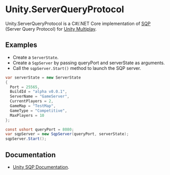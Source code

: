 # Unity.ServerQueryProtocol

Unity.ServerQueryProtocol is a C#/.NET Core implementation of [SQP](https://docs.unity.com/ugs/en-us/manual/game-server-hosting/manual/concepts/sqp) (Server Query Protocol) for [Unity Multiplay](https://unity.com/products/game-server-hosting).

Examples
--------

- Create a `ServerState`.
- Create a `SqpServer` by passing queryPort and serverState as arguments.
- Call the `sqpServer.Start()` method to launch the SQP server.

```cs
var serverState = new ServerState
{
  Port = 25565,
  BuildId = "alpha v0.0.1",
  ServerName = "GameServer",
  CurrentPlayers = 2,
  GameMap = "TestMap",
  GameType = "Competitive",
  MaxPlayers = 10
};

const ushort queryPort = 8080;
var sqpServer = new SqpServer(queryPort, serverState);
sqpServer.Start();
```

Documentation
-------------
- [Unity SQP Documentation](https://docs.unity.com/ugs/en-us/manual/game-server-hosting/manual/concepts/sqp).
